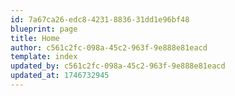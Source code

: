 ```yaml
---
id: 7a67ca26-edc8-4231-8836-31dd1e96bf48
blueprint: page
title: Home
author: c561c2fc-098a-45c2-963f-9e888e81eacd
template: index
updated_by: c561c2fc-098a-45c2-963f-9e888e81eacd
updated_at: 1746732945
---
```

